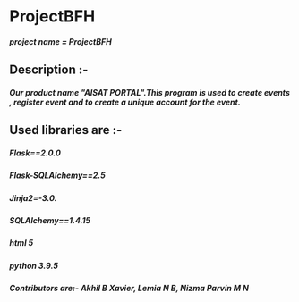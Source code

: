 # ProjectBFH
##### project name = ProjectBFH
## Description :-
##### Our product name "AISAT PORTAL".This program is used to create events , register event and to create a unique account for the event.
## Used libraries are :-
#####                       Flask==2.0.0 
#####                       Flask-SQLAlchemy==2.5
#####                       Jinja2=-3.0.
#####                       SQLAlchemy==1.4.15
#####                       html 5
#####                       python 3.9.5
##### Contributors are:- Akhil B Xavier, Lemia N B, Nizma Parvin M N

